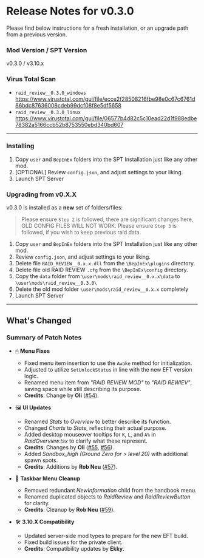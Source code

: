 # Release Notes for v0.3.0

Please find below instructions for a fresh installation, or an upgrade path from a previous version.

### Mod Version / SPT Version
v0.3.0 / v3.10.x

### Virus Total Scan
- `raid_review__0.3.0_windows` https://www.virustotal.com/gui/file/ecce2f28508216fbe98e0c67c6761d86bdc87636008cdeb99dcf08f8e5df5658
- `raid_review__0.3.0_linux` https://www.virustotal.com/gui/file/06577b4d82c5c10ead22d1f988edbe78382a5166ccb52b8753550ebd340bd607

---
### Installing

1. Copy `user` and `BepInEx` folders into the SPT Installation just like any other mod.
2. [OPTIONAL] Review `config.json`, and adjust settings to your liking.  
3. Launch SPT Server

### Upgrading from v0.X.X

v0.3.0 is installed as a **new** set of folders/files:

> Please ensure `Step 2` is followed, there are significant changes here, OLD CONFIG FILES WILL NOT WORK.
> Please ensure `Step 3` is followed, if you wish to keep previous raid data.

1. Copy `user` and `BepInEx` folders into the SPT Installation just like any other mod.
2. Review `config.json`, and adjust settings to your liking.  
3. Delete file `RAID_REVIEW__0.x.x.dll` from the `\BepInEx\plugins` directory.
4. Delete file old RAID REVIEW `.cfg` from the `\BepInEx\config` directory.
5. Copy the `data` folder from `\user\mods\raid_review__0.x.x\data` to `\user\mods\raid_review__0.3.0\`
6. Delete the old mod folder `\user\mods\raid_review__0.x.x` completely
7. Launch SPT Server

---

## What's Changed

### Summary of Patch Notes  

- 🖱 **Menu Fixes**  
  - Fixed menu item insertion to use the `Awake` method for initialization.  
  - Adjusted to utilize `SetUnlockStatus` in line with the new EFT version logic.  
  - Renamed menu item from *"RAID REVIEW MOD"* to *"RAID REWIEV"*, saving space while still describing its purpose.  
  - **Credits**: Change by **Oli** ([#54](#54)).  

- 🖼 **UI Updates**  
  - Renamed *Stats* to *Overview* to better describe its function.  
  - Changed *Charts* to *Stats*, reflecting their actual purpose.  
  - Added desktop mouseover tooltips for `K`, `L`, and `A%` in *RaidOverview.tsx* to clarify what these represent.  
  - **Credits**: Changes by **Oli** ([#55](#55), [#56](#56)).  
  - Added *Sandbox_high (Ground Zero for > level 20)* with additional spawn spots.  
  - **Credits**: Additions by **Rob Neu** ([#57](#57)).  

- 🧹 **Taskbar Menu Cleanup**  
  - Removed redundant *NewInformation* child from the handbook menu.  
  - Renamed duplicated objects to *RaidReview* and *RaidReviewButton* for clarity.  
  - **Credits**: Cleanup by **Rob Neu** ([#59](#59)).  

- 🛠 **3.10.X Compatibility**  
  - Updated server-side mod types to prepare for the new EFT build.  
  - Fixed build issues for the private client.  
  - **Credits**: Compatibility updates by **Ekky**.